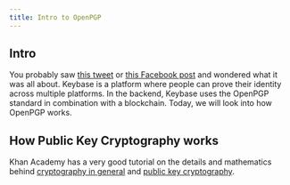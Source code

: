 ```yaml
---
title: Intro to OpenPGP
---
```


## Intro

You probably saw [this tweet](https://twitter.com/enzanki_ars/status/713106887537999872)
or [this Facebook post](https://www.facebook.com/enzanki.ars/posts/212307295878721)
and wondered what it was all about.  Keybase is a platform where people can
prove their identity across multiple platforms.  In the backend, Keybase uses
the OpenPGP standard in combination with a blockchain.  Today, we will look into
how OpenPGP works.

## How Public Key Cryptography works

Khan Academy has a very good tutorial on the details and mathematics behind
[cryptography in general](https://www.khanacademy.org/computing/computer-science/cryptography)
and [public key cryptography](https://www.khanacademy.org/computing/computer-science/cryptography#modern-crypt).


